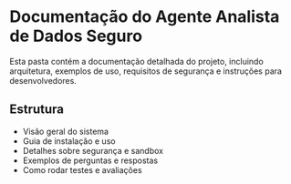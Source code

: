 # Documentação do Agente Analista de Dados Seguro

Esta pasta contém a documentação detalhada do projeto, incluindo arquitetura, exemplos de uso, requisitos de segurança e instruções para desenvolvedores.

## Estrutura
- Visão geral do sistema
- Guia de instalação e uso
- Detalhes sobre segurança e sandbox
- Exemplos de perguntas e respostas
- Como rodar testes e avaliações 